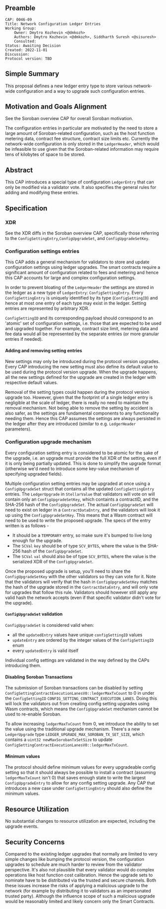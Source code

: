 ## Preamble

```
CAP: 0046-09
Title: Network Configuration Ledger Entries
Working Group:
    Owner: Dmytro Kozhevin <@dmkozh>
    Authors: Dmytro Kozhevin <@dmkozh>, Siddharth Suresh <@sisuresh>
    Consulted:
Status: Awaiting Decision
Created: 2022-11-01
Discussion:
Protocol version: TBD
```

## Simple Summary

This proposal defines a new ledger entry type to store various network-wide
configuration and a way to upgrade such configuration entries.

## Motivation and Goals Alignment

See the Soroban overview CAP for overall Soroban motivation.

The configuration entries in particular are motivated by the need to store a
large amount of Soroban-related configuration, such as the host function
metering data, contract fee structure, contract size limits etc. Currently the
network-wide configuration is only stored in the `LedgerHeader`, which would be
infeasible to use given that the Soroban-related information may require tens
of kilobytes of space to be stored.


## Abstract

This CAP introduces a special type of configuration `LedgerEntry` that can only
be modified via a validator vote. It also specifies the general rules for adding
and modifying these entries.

## Specification

### XDR

See the XDR diffs in the Soroban overview CAP, specifically those referring to
the `ConfigSettingEntry`,`ConfigUpgradeSet`, and `ConfigUpgradeSetKey`.

### Configuration settings entries

This CAP adds a general mechanism for validators to store and update
configuration settings using ledger upgrades. The smart contracts require a
significant amount of configuration related to fees and metering and hence this
CAP accounts for large and complex configuration settings.

In order to prevent bloating of the `LedgerHeader` the settings are stored in
the ledger as a new type of `LedgerEntry`: `ConfigSettingEntry`. Every
`ConfigSettingEntry` is uniquely identified by its type (`ConfigSettingID`) and
hence at most one entry of each type may exist in the ledger. Setting entries
are represented by arbitrary XDR.

`ConfigSettingID` and its corresponding payload should correspond to an 'atomic'
set of configuration settings, i.e. those that are expected to be used and
upgraded together. For example, contract size limit, metering data and fee data
would all be represented by the separate entries (or more granular entries if
needed).

#### Adding and removing setting entries

New settings may only be introduced during the protocol version upgrades. Every
CAP introducing the new setting must also define its default value to be used
during the protocol version upgrade. When the upgrade happens, all the new
settings defined for the upgrade are created in the ledger with respective
default values.

Removal of the setting types could happen during the protocol version upgrade
too. However, given that the footprint of a single ledger entry is negligible
at the scale of ledger, there is really no need to maintain the removal
mechanism. Not being able to remove the setting by accident is also safer, as
the settings are fundamental components to any functionality needing them.
Hence this CAP assumes the settings are always persisted in the ledger after
they are introduced (similar to e.g. `LedgerHeader` parameters).

### Configuration upgrade mechanism

Every configuration setting entry is considered to be atomic for the sake of the
upgrade, i.e. an upgrade must provide the full XDR of the setting, even if it
is only being partially updated. This is done to simplify the upgrade format
(otherwise we'd need to introduce some key-value mechanism of specifying
upgraded fields).

Multiple configuration setting entries may be upgraded at once using a
`ConfigUpgradeSet` struct that contains all the updated `ConfigSettingEntry`
entries. The `LedgerUpgrade` in `StellarValue` that validators will vote on will
contain only an `ConfigUpgradeSetKey`, which containts a contractID, and the
SHA-256 hash of the `ConfigUpgradeSet`. The actual `ConfigUpgradeSet` will need
to exist on ledger in a `ContractDataEntry`, and the validators will look it up
using the `ConfigUpgradeSetKey`. This means that a Wasm contract will need to be
used to write the proposed upgrade. The specs of the entry written is as follows -
- It should be a `TEMPORARY` entry, so make sure it's bumped to live long enough for the upgrade.
- The `SCVal` `key` should be of type `SCV_BYTES`, where the value is the SHA-256 hash of the `ConfigUpgradeSet`.
- The `SCVal` `val` should also be of type `SCV_BYTES`, where the value is the
  serialized XDR of the `ConfigUpgradeSet`.
  
Once the proposed upgrade is setup, you'll need to share the
`ConfigUpgradeSetKey` with the other validators so they can vote for it. Note
that the validators will verify that the hash in `ConfigUpgradeSetKey` matches
the hash of the upgrade stored in the `ContractDataEntry`, and will only vote
for upgrades that follow this rule. Validators should however still apply any
valid hash the network accepts (even if that specific validator didn't vote for
the upgrade).

#### `ConfigUpgradeSet` validation

`ConfigUpgradeSet` is considered valid when:

- all the `updatedEntry` values have unique `configSettingID` values 
- `updateEntry` are ordered by the integer values of the `ConfigSettingID` enum
- every `updatedEntry` is valid itself

Individual config settings are validated in the way defined by the CAPs
introducing them.

#### Disabling Soroban Transactions

The submission of Soroban transactions can be disabled by setting
`ConfigSettingContractExecutionLanesV0::ledgerMaxTxCount` to 0 in under the
`ConfigSettingID` `CONFIG_SETTING_CONTRACT_EXECUTION_LANES`. Doing this will
lock the validators out from creating config setting upgrades using Wasm
contracts, which means the `ConfigUpgradeSet` mechanism cannot be used to
re-enable Soroban.

To allow increasing `ledgerMaxTxCount` from 0, we introduce the ability to set
the value using the traditional upgrade mechanism. There's a new `LedgerUpgrade`
type `LEDGER_UPGRADE_MAX_SOROBAN_TX_SET_SIZE`, which contains a `uint32
newMaxSorobanTxSetSize` to update
`ConfigSettingContractExecutionLanesV0::ledgerMaxTxCount`.

#### Minimum values

The protocol should define minimum values for every upgradeable config setting
so that it should always be possible to install a contract (assuming
`ledgerMaxTxCount` isn't 0) that saves enough state to write the largest
`ConfigUpgradeEntry` to allow for any config setting upgrade. Any CAP that
introduces a new case under `ConfigSettingEntry` should also define the minimum
values.

## Resource Utilization

No substantial changes to resource utilization are expected, including the
upgrade events.

## Security Concerns

Compared to the existing ledger upgrades that normally are limited to very
simple changes like bumping the protocol version, the configuration upgrades to
schedule are much harder to review from the validator perspective. It's also
not plausible that every validator would do complex operations like host
function cost calibration. Hence the upgrade sets to nominate have to be
distributed via the trusted and secure channels. Both these issues increase the
risks of applying a malicious upgrade to the network (for example by
distributing it to validators as an impersonated trusted party). Although the
influence scope of such a malicious upgrade would be reasonably limited and
likely concern only the Smart Contracts.
